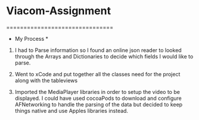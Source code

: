 # Viacom-Assignment
=============================== 

* My Process *

1. I had to Parse information so I found an online json reader to looked through the Arrays and Dictionaries to decide which fields I would like to parse.

2. Went to xCode and put together all the classes need for the project along with the tableviews

3. Imported the MediaPlayer libraries in order to setup the video to be displayed. I could have used cocoaPods to download and configure AFNetworking to handle the parsing of the data but decided to keep things native and use Apples libraries instead. 